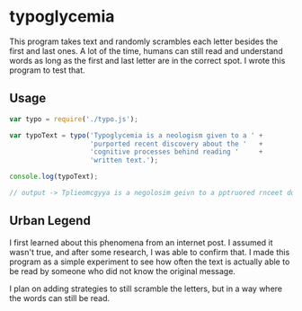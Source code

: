 # typoglycemia

This program takes text and randomly scrambles each letter besides the first and last ones. A lot of the time, humans can still read and understand words as long as the first and last letter are in the correct spot. I wrote this program to test that.

## Usage

```javascript
var typo = require('./typo.js');

var typoText = typo('Typoglycemia is a neologism given to a ' + 
                    'purported recent discovery about the '   + 
                    'cognitive processes behind reading '     +
                    'written text.');

console.log(typoText);

// output -> Tplieomcgyya is a negolosim geivn to a pptruored rnceet doesircvy auobt the cotnviige psorseecs bihned rendaig wittern text.

```

## Urban Legend

I first learned about this phenomena from an internet post. I assumed it wasn't true, and after some research, I was able to confirm that. I made this program as a simple experiment to see how often the text is actually able to be read by someone who did not know the original message.

I plan on adding strategies to still scramble the letters, but in a way where the words can still be read.
